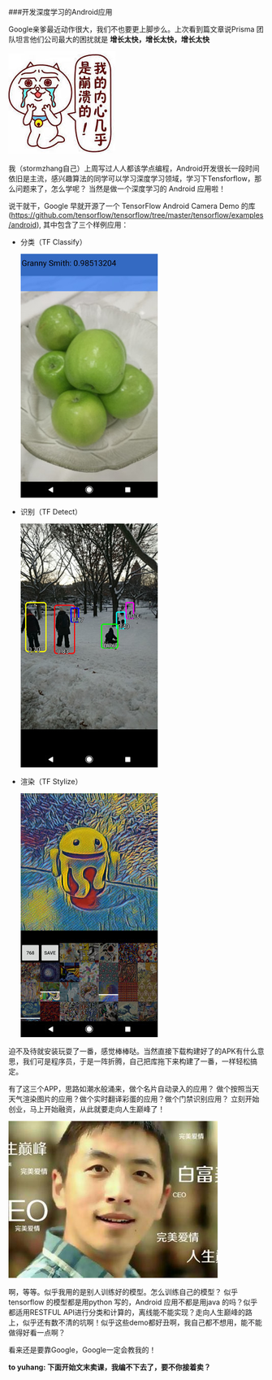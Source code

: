 ###开发深度学习的Android应用

Google亲爹最近动作很大，我们不也要更上脚步么。上次看到篇文章说Prisma 团队坦言他们公司最大的困扰就是 **增长太快，增长太快，增长太快**

![](sad.jpeg)

我（stormzhang自己）上周写过人人都该学点编程，Android开发很长一段时间依旧是主流，感兴趣算法的同学可以学习深度学习领域，学习下Tensforflow，那么问题来了，怎么学呢？ 当然是做一个深度学习的 Android 应用啦！

说干就干，Google 早就开源了一个 TensorFlow Android Camera Demo 的库 (https://github.com/tensorflow/tensorflow/tree/master/tensorflow/examples/android), 其中包含了三个样例应用：

- 分类（TF Classify）

  ![](classify.jpg)


- 识别（TF Detect）

  ![](detect.jpg)
  

- 渲染（TF Stylize）
 
  ![](stylize.jpg)

迫不及待就安装玩耍了一番，感觉棒棒哒。当然直接下载构建好了的APK有什么意思，我们可是程序员，于是一阵折腾，自己把库拖下来构建了一番，一样轻松搞定。

有了这三个APP，思路如潮水般涌来，做个名片自动录入的应用？ 做个按照当天天气渲染图片的应用？做个实时翻译彩蛋的应用？做个门禁识别应用？ 立刻开始创业，马上开始融资，从此就要走向人生巅峰了！

![](top.jpeg)

啊，等等。似乎我用的是别人训练好的模型。怎么训练自己的模型？ 似乎tensorflow 的模型都是用python 写的，Android 应用不都是用java 的吗？似乎都适用RESTFUL API进行分类和计算的，离线能不能实现？走向人生巅峰的路上，似乎还有数不清的坑啊！似乎这些demo都好丑啊，我自己都不想用，能不能做得好看一点啊？

看来还是要靠Google，Google一定会教我的！

**to yuhang: 下面开始文末卖课，我编不下去了，要不你接着卖？**